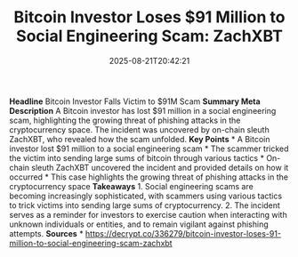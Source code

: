 ﻿---
title: "Bitcoin Investor Loses $91 Million to Social Engineering Scam: ZachXBT"
date: "2025-08-21T20:42:21"
category: "Markets"
summary: ""
slug: "bitcoin investor loses 91 million to social engineering scam"
source_urls:
  - "https://decrypt.co/336279/bitcoin-investor-loses-91-million-to-social-engineering-scam-zachxbt"
seo:
  title: "Bitcoin Investor Loses $91 Million to Social Engineering Scam: ZachXBT | Hash n Hedge"
  description: ""
  keywords: ["news", "markets", "brief"]
---
**Headline** Bitcoin Investor Falls Victim to $91M Scam  **Summary Meta Description** A Bitcoin investor has lost $91 million in a social engineering scam, highlighting the growing threat of phishing attacks in the cryptocurrency space. The incident was uncovered by on-chain sleuth ZachXBT, who revealed how the scam unfolded.  **Key Points**  * A Bitcoin investor lost $91 million to a social engineering scam * The scammer tricked the victim into sending large sums of bitcoin through various tactics * On-chain sleuth ZachXBT uncovered the incident and provided details on how it occurred * This case highlights the growing threat of phishing attacks in the cryptocurrency space  **Takeaways**  1. Social engineering scams are becoming increasingly sophisticated, with scammers using various tactics to trick victims into sending large sums of cryptocurrency. 2. The incident serves as a reminder for investors to exercise caution when interacting with unknown individuals or entities, and to remain vigilant against phishing attempts.  **Sources** * https://decrypt.co/336279/bitcoin-investor-loses-91-million-to-social-engineering-scam-zachxbt 

